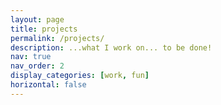 ```yaml
---
layout: page
title: projects
permalink: /projects/
description: ...what I work on... to be done!
nav: true
nav_order: 2
display_categories: [work, fun]
horizontal: false
---
```


